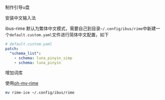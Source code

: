 制作引导u盘





安装中文输入法

ibus-rime 默认为繁体中文模式，需要自己到目录`~/.config/ibus/rime`中新建一个`default.custom.yaml`文件进行简体中文配置，如下

```yaml
# default.custom.yaml
patch:
  "schema_list":
    - schema: luna_pinyin_simp
    - schema: luna_pinyin

```

增加词库

使用[oh-my-rime](https://github.com/Mintimate/oh-my-rime.git "github仓库地址")

```bash
mv rime-ice ~/.config/ibus/rime
```









